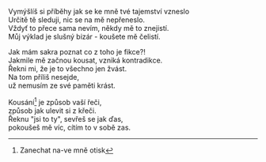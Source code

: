Vymýšlíš si příběhy jak se ke mně tvé tajemství vzneslo  
Určitě tě sleduji, nic se na mě nepřeneslo.  
Vždyť to přece sama nevím, někdy mě to znejistí.  
Můj výklad je slušný bizár - koušete mě čelistí.  

Jak mám sakra poznat co z toho je fikce?!  
Jakmile mě začnou kousat, vzniká kontradikce.  
Řekni mi, že je to všechno jen žvást.  
Na tom příliš nesejde,            
už nemusím ze své paměti krást.  

Kousání[^1] je způsob vaší řeči,  
způsob jak ulevit si z křeči.  
Řeknu "jsi to ty", sevřeš se jak ďas,  
pokoušeš mě víc, cítím to v sobě zas.  

[^1]: Zanechat na-ve mně otisk